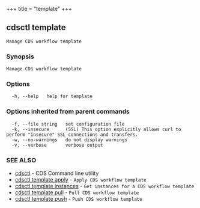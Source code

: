 +++
title = "template"
+++
## cdsctl template

`Manage CDS workflow template`

### Synopsis

`Manage CDS workflow template`

### Options

```
  -h, --help   help for template
```

### Options inherited from parent commands

```
  -f, --file string   set configuration file
  -k, --insecure      (SSL) This option explicitly allows curl to perform "insecure" SSL connections and transfers.
  -w, --no-warnings   do not display warnings
  -v, --verbose       verbose output
```

### SEE ALSO

* [cdsctl](/cli/cdsctl/cdsctl/)	 - CDS Command line utility
* [cdsctl template apply](/cli/cdsctl/template/apply/)	 - `Apply CDS workflow template`
* [cdsctl template instances](/cli/cdsctl/template/instances/)	 - `Get instances for a CDS workflow template`
* [cdsctl template pull](/cli/cdsctl/template/pull/)	 - `Pull CDS workflow template`
* [cdsctl template push](/cli/cdsctl/template/push/)	 - `Push CDS workflow template`

